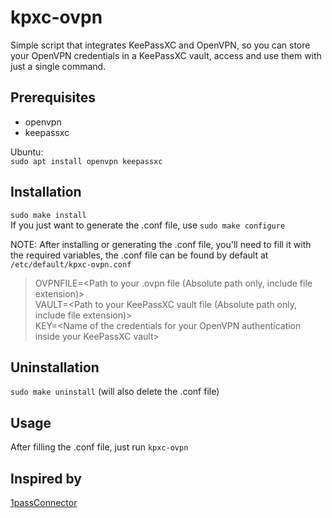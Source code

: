 # kpxc-ovpn
Simple script that integrates KeePassXC and OpenVPN, so you can store your OpenVPN credentials in a KeePassXC vault, access and use them with just a single command.

## Prerequisites
- openvpn
- keepassxc

Ubuntu:  
`sudo apt install openvpn keepassxc`  

## Installation
`sudo make install`  
If you just want to generate the .conf file, use `sudo make configure`

NOTE: After installing or generating the .conf file, you'll need to fill it with the required variables, the .conf file can be found by default at `/etc/default/kpxc-ovpn.conf`

>OVPNFILE=\<Path to your .ovpn file (Absolute path only, include file extension)\>  
>VAULT=\<Path to your KeePassXC vault file (Absolute path only, include file extension)\>   
>KEY=\<Name of the credentials for your OpenVPN authentication inside your KeePassXC vault\>   

## Uninstallation
`sudo make uninstall` (will also delete the .conf file)

## Usage
After filling the .conf file, just run `kpxc-ovpn`

## Inspired by
[1passConnector](https://github.com/lffspaniol/1passConnector)
